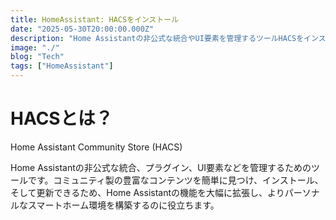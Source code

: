 ```yaml
---
title: HomeAssistant: HACSをインストール
date: "2025-05-30T20:00:00.000Z"
description: "Home Assistantの非公式な統合やUI要素を管理するツールHACSをインストールします。"
image: "./"
blog: "Tech"
tags: ["HomeAssistant"]
---
```


# HACSとは？

Home Assistant Community Store (HACS)

Home Assistantの非公式な統合、プラグイン、UI要素などを管理するためのツールです。コミュニティ製の豊富なコンテンツを簡単に見つけ、インストール、そして更新できるため、Home Assistantの機能を大幅に拡張し、よりパーソナルなスマートホーム環境を構築するのに役立ちます。

